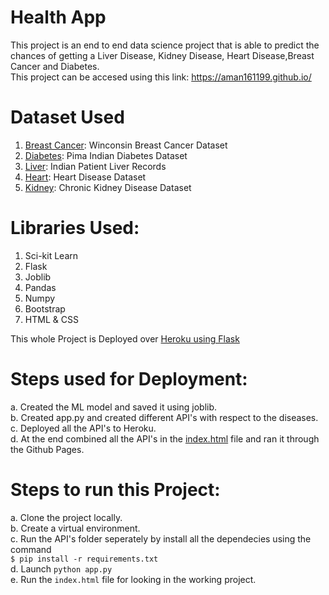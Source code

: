 # Health App
This project is an end to end data science project that is able to predict the chances of getting a Liver Disease, Kidney Disease, Heart Disease,Breast Cancer and Diabetes.<br>
This project can be accesed using this link: https://aman161199.github.io/
# Dataset Used
1. [Breast Cancer](https://www.kaggle.com/uciml/breast-cancer-wisconsin-data): Winconsin Breast Cancer Dataset
2. [Diabetes](https://www.kaggle.com/uciml/pima-indians-diabetes-database): Pima Indian Diabetes Dataset
3. [Liver](https://www.kaggle.com/uciml/indian-liver-patient-records): Indian Patient Liver Records
4. [Heart](https://www.kaggle.com/ronitf/heart-disease-uci): Heart Disease Dataset
5. [Kidney](https://www.kaggle.com/mansoordaku/ckdisease): Chronic Kidney Disease Dataset

# Libraries Used:
 1. Sci-kit Learn
 2. Flask
 3. Joblib
 4. Pandas
 5. Numpy
 6. Bootstrap
 7. HTML & CSS

This whole Project is Deployed over <u>Heroku using Flask</u>

 # Steps used for Deployment:
 a. Created the ML model and saved it using joblib.<br>
 b. Created app.py and created different API's with respect to the diseases.<br>
 c. Deployed all the API's to Heroku.<br>
 d. At the end combined all the API's in the <u>index.html</u> file and ran it through the Github Pages.<br>
 
 # Steps to run this Project:
 a. Clone the project locally.<br>
 b. Create a virtual environment.<br>
 c. Run the API's folder seperately by install all the dependecies using the command<br>
 `$ pip install -r requirements.txt` <br>
 d. Launch `python app.py` <br>
 e. Run the `index.html` file for looking in the working project.<br>
 
